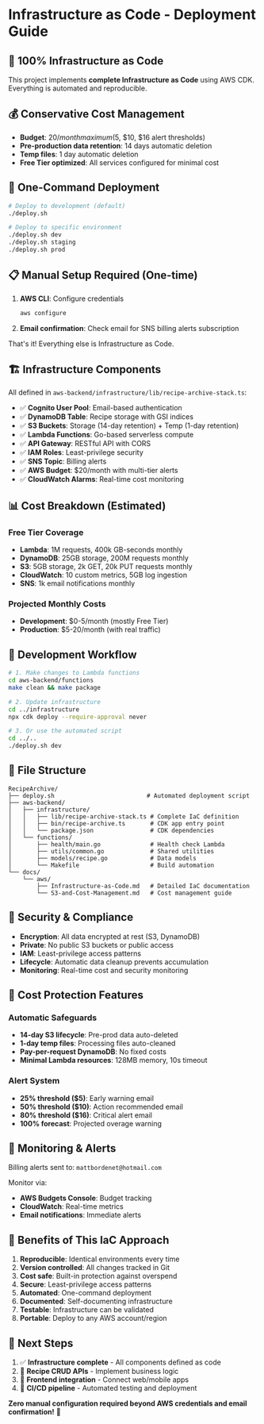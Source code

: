 # Infrastructure as Code - Deployment Guide

## 🎯 100% Infrastructure as Code

This project implements **complete Infrastructure as Code** using AWS CDK. Everything is automated and reproducible.

## 💰 Conservative Cost Management

- **Budget**: $20/month maximum ($5, $10, $16 alert thresholds)
- **Pre-production data retention**: 14 days automatic deletion
- **Temp files**: 1 day automatic deletion
- **Free Tier optimized**: All services configured for minimal cost

## 🚀 One-Command Deployment

```bash
# Deploy to development (default)
./deploy.sh

# Deploy to specific environment
./deploy.sh dev
./deploy.sh staging
./deploy.sh prod
```

## 📋 Manual Setup Required (One-time)

1. **AWS CLI**: Configure credentials

   ```bash
   aws configure
   ```

2. **Email confirmation**: Check email for SNS billing alerts subscription

That's it! Everything else is Infrastructure as Code.

## 🏗️ Infrastructure Components

All defined in `aws-backend/infrastructure/lib/recipe-archive-stack.ts`:

- ✅ **Cognito User Pool**: Email-based authentication
- ✅ **DynamoDB Table**: Recipe storage with GSI indices
- ✅ **S3 Buckets**: Storage (14-day retention) + Temp (1-day retention)
- ✅ **Lambda Functions**: Go-based serverless compute
- ✅ **API Gateway**: RESTful API with CORS
- ✅ **IAM Roles**: Least-privilege security
- ✅ **SNS Topic**: Billing alerts
- ✅ **AWS Budget**: $20/month with multi-tier alerts
- ✅ **CloudWatch Alarms**: Real-time cost monitoring

## 📊 Cost Breakdown (Estimated)

### Free Tier Coverage

- **Lambda**: 1M requests, 400k GB-seconds monthly
- **DynamoDB**: 25GB storage, 200M requests monthly
- **S3**: 5GB storage, 2k GET, 20k PUT requests monthly
- **CloudWatch**: 10 custom metrics, 5GB log ingestion
- **SNS**: 1k email notifications monthly

### Projected Monthly Costs

- **Development**: $0-5/month (mostly Free Tier)
- **Production**: $5-20/month (with real traffic)

## 🔧 Development Workflow

```bash
# 1. Make changes to Lambda functions
cd aws-backend/functions
make clean && make package

# 2. Update infrastructure
cd ../infrastructure
npx cdk deploy --require-approval never

# 3. Or use the automated script
cd ../..
./deploy.sh dev
```

## 📁 File Structure

```
RecipeArchive/
├── deploy.sh                          # Automated deployment script
├── aws-backend/
│   ├── infrastructure/
│   │   ├── lib/recipe-archive-stack.ts # Complete IaC definition
│   │   ├── bin/recipe-archive.ts       # CDK app entry point
│   │   └── package.json                # CDK dependencies
│   └── functions/
│       ├── health/main.go              # Health check Lambda
│       ├── utils/common.go             # Shared utilities
│       ├── models/recipe.go            # Data models
│       └── Makefile                    # Build automation
└── docs/
    └── aws/
        ├── Infrastructure-as-Code.md   # Detailed IaC documentation
        └── S3-and-Cost-Management.md   # Cost management guide
```

## 🔐 Security & Compliance

- **Encryption**: All data encrypted at rest (S3, DynamoDB)
- **Private**: No public S3 buckets or public access
- **IAM**: Least-privilege access patterns
- **Lifecycle**: Automatic data cleanup prevents accumulation
- **Monitoring**: Real-time cost and security monitoring

## 🚨 Cost Protection Features

### Automatic Safeguards

- **14-day S3 lifecycle**: Pre-prod data auto-deleted
- **1-day temp files**: Processing files auto-cleaned
- **Pay-per-request DynamoDB**: No fixed costs
- **Minimal Lambda resources**: 128MB memory, 10s timeout

### Alert System

- **25% threshold ($5)**: Early warning email
- **50% threshold ($10)**: Action recommended email
- **80% threshold ($16)**: Critical alert email
- **100% forecast**: Projected overage warning

## 📧 Monitoring & Alerts

Billing alerts sent to: `mattbordenet@hotmail.com`

Monitor via:

- **AWS Budgets Console**: Budget tracking
- **CloudWatch**: Real-time metrics
- **Email notifications**: Immediate alerts

## 🎯 Benefits of This IaC Approach

1. **Reproducible**: Identical environments every time
2. **Version controlled**: All changes tracked in Git
3. **Cost safe**: Built-in protection against overspend
4. **Secure**: Least-privilege access patterns
5. **Automated**: One-command deployment
6. **Documented**: Self-documenting infrastructure
7. **Testable**: Infrastructure can be validated
8. **Portable**: Deploy to any AWS account/region

## 🔄 Next Steps

1. ✅ **Infrastructure complete** - All components defined as code
2. 🔄 **Recipe CRUD APIs** - Implement business logic
3. 🔄 **Frontend integration** - Connect web/mobile apps
4. 🔄 **CI/CD pipeline** - Automated testing and deployment

**Zero manual configuration required beyond AWS credentials and email confirmation!** 🎉
